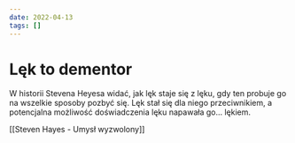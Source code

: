 ```yaml
---
date: 2022-04-13
tags: []
---
```

# Lęk to dementor

W historii Stevena Heyesa widać, jak lęk staje się z lęku, gdy ten probuje go na wszelkie sposoby pozbyć się. Lęk stał się dla niego przeciwnikiem, a potencjalna możliwość doświadczenia lęku napawała go... lękiem.

[[Steven Hayes - Umysł wyzwolony]]